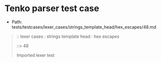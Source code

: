 # Tenko parser test case

- Path: tests/testcases/lexer_cases/strings_template_head/hex_escapes/48.md

> :: lexer cases : strings template head : hex escapes
>
> ::> 48
>
> Imported lexer test
>
> <template head> incomplete hex escape at end of eol / eof

## FAIL

## Input

`````js
`\x
`````

## Output

_Note: the whole output block is auto-generated. Manual changes will be overwritten!_

Below follow outputs in four parsing modes: sloppy mode, strict mode script goal, module goal, web compat mode (always sloppy).

Note that the output parts are auto-generated by the test runner to reflect actual result.

### Sloppy mode

Parsed with script goal and as if the code did not start with strict mode header.

`````
throws: Lexer error!
    Unclosed template literal

`\x
^^^------- error
`````

### Strict mode

Parsed with script goal but as if it was starting with `"use strict"` at the top.

_Output same as sloppy mode._

### Module goal

Parsed with the module goal.

_Output same as sloppy mode._

### Web compat mode

Parsed in sloppy script mode but with the web compat flag enabled.

_Output same as sloppy mode._
